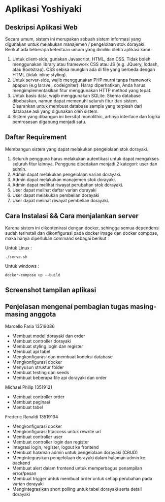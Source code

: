 # Aplikasi Yoshiyaki

## Deskripsi Aplikasi Web

Secara umum, sistem ini merupakan sebuah sistem informasi yang digunakan untuk melakukan manajemen / pengelolaan stok dorayaki. Berikut ada beberapa ketentuan umum
yang dimiliki oleha aplikasi kami :

1. Untuk client-side, gunakan Javascript, HTML, dan CSS. Tidak boleh
   menggunakan library atau framework CSS atau JS (e.g. JQuery, lodash, atau
   Bootstrap). CSS sebisa mungkin ada di file yang berbeda dengan HTML (tidak
   inline styling).
2. Untuk server-side, wajib menggunakan PHP murni tanpa framework apapun (e.g
   laravel, codeigniter). Harap diperhatikan, Anda harus mengimplementasikan fitur
   menggunakan HTTP method yang tepat.
3. Untuk basis data, wajib menggunakan SQLite. Skema database dibebaskan,
   namun dapat memenuhi seluruh fitur dari sistem. Disarankan untuk membuat
   database sample yang terpisah dari database asli yang digunakan oleh sistem.
4. Sistem yang dibangun ini bersifat monolithic, artinya interface dan logika
   pemrosesan digabung menjadi satu.

## Daftar Requirement

Membangun sistem yang dapat melakukan pengelolaan stok dorayaki.

1. Seluruh pengguna harus melakukan autentikasi untuk dapat mengakses seluruh
   fitur lainnya. Pengguna dibedakan menjadi 2 kategori: user dan admin.
2. Admin dapat melakukan pengelolaan varian dorayaki.
3. Admin dapat melakukan manajemen stok dorayaki.
4. Admin dapat melihat riwayat perubahan stok dorayaki.
5. User dapat melihat daftar varian dorayaki
6. User dapat melakukan pembelian dorayaki
7. User dapat melihat riwayat pembelian dorayaki.

## Cara Instalasi && Cara menjalankan server

Karena sistem ini dikontenirasi dengan docker, sehingga semua dependensi sudah terinstall dan dikonfigurasi pada docker image dan docker compose, maka hanya diperlukan command sebagai berikut :

Untuk Linux :

```shell
./serve.sh
```

Untuk windows :

```shell
docker-compose up --build
```

## Screenshot tampilan aplikasi

## Penjelasan mengenai pembagian tugas masing-masing anggota

Marcello Faria 13519086

- Membuat model dorayaki dan order
- Membuat controller dorayaki
- Membuat styling login dan register
- Membuat api tabel
- Mengkonfigurasi dan membuat koneksi database
- Mengkonfigurasi docker
- Menyusun struktur folder
- Membuat testing dan seeds
- Membuat beberapa file api dorayaki dan order

Michael Philip 13519121

- Membuat controller order
- Membuat paginasi
- Membuat tabel

Frederic Ronaldi 13519134

- Mengkonfigurasi docker
- Mengkonfigurasi htaccess untuk rewrite url
- Membuat controller user
- Membuat controller login dan register
- Integrasi login, register, logout ke frontend
- Membuat halaman admin untuk pengelolaan dorayaki (CRUD)
- Mengintegrasikan pengelolaan dorayaki dalam halaman admin ke backend
- Membuat alert dalam frontend untuk memperbagus penampilan error/pesan
- Membuat trigger untuk membuat order untuk setiap perubahan pada varian dorayaki
- Mengintegrasikan short polling untuk tabel dorayaki serta detail dorayaki
